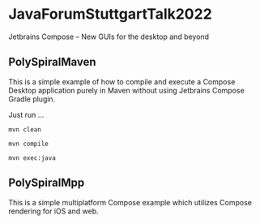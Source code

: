 # JavaForumStuttgartTalk2022
Jetbrains Compose – New GUIs for the desktop and beyond

## PolySpiralMaven

This is a simple example of how to compile and execute a Compose Desktop application
purely in Maven without using Jetbrains Compose Gradle plugin.

Just run ...

   `mvn clean`
   
   `mvn compile`
   
   `mvn exec:java`


## PolySpiralMpp

This is a simple multiplatform Compose example which utilizes Compose rendering for
iOS  and web.
